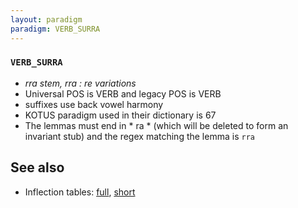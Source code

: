 ```yaml
---
layout: paradigm
paradigm: VERB_SURRA
---
```

### ` VERB_SURRA `

* _rra stem, rra : re variations_
* Universal POS is VERB and legacy POS is VERB
* suffixes use back vowel harmony
* KOTUS paradigm used in their dictionary is 67
* The lemmas must end in * ra * (which will be deleted to form an invariant stub) and the regex matching the lemma is ` rra `

## See also

* Inflection tables: [full](gen/S/surra.html), [short](gen/S/surra_wikt.html)

